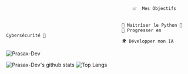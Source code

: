                                                     📈  Mes Objectifs


                                                🐍 Maitrîser le Python 🐍
                                                🔐 Progresser en Cybersécurité 🔐
                                                🌍 Développer mon IA
                                                
                                                
![Prasax-Dev](https://komarev.com/ghpvc/?username=Prasax-Dev&color=blueviolet&style=flat-square)

![Prasax-Dev's github stats](https://github-readme-stats.vercel.app/api?username=Prasax-Dev&show_icons=true&hide_border=true&theme=onedark&cache_seconds=1800&include_all_commits=true&count_private=true&line_height=24px) 
![Top Langs](https://github-readme-stats.vercel.app/api/top-langs/?username=Prasax-Dev&layout=compact&theme=onedark&cache_seconds=1800&langs_count=1000&hide_border=true)
